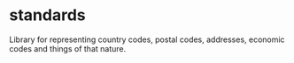 standards
=========

Library for representing country codes, postal codes, addresses, economic codes and things of that nature.

